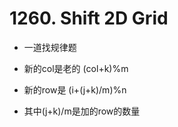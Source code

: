 # 1260. Shift 2D Grid

- 一道找规律题

- 新的col是老的 (col+k)%m

- 新的row是 (i+(j+k)/m)%n

- 其中(j+k)/m是加的row的数量
